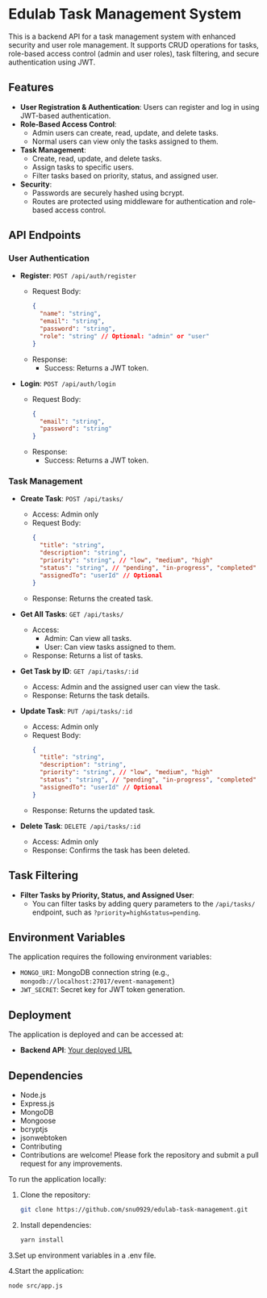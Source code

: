 # Edulab Task Management System

This is a backend API for a task management system with enhanced security and user role management. It supports CRUD operations for tasks, role-based access control (admin and user roles), task filtering, and secure authentication using JWT.

## Features

- **User Registration & Authentication**: Users can register and log in using JWT-based authentication.
- **Role-Based Access Control**: 
  - Admin users can create, read, update, and delete tasks.
  - Normal users can view only the tasks assigned to them.
- **Task Management**:
  - Create, read, update, and delete tasks.
  - Assign tasks to specific users.
  - Filter tasks based on priority, status, and assigned user.
- **Security**:
  - Passwords are securely hashed using bcrypt.
  - Routes are protected using middleware for authentication and role-based access control.

## API Endpoints

### User Authentication

- **Register**: `POST /api/auth/register`
  - Request Body:
    ```json
    {
      "name": "string",
      "email": "string",
      "password": "string",
      "role": "string" // Optional: "admin" or "user"
    }
    ```
  - Response:
    - Success: Returns a JWT token.
  
- **Login**: `POST /api/auth/login`
  - Request Body:
    ```json
    {
      "email": "string",
      "password": "string"
    }
    ```
  - Response:
    - Success: Returns a JWT token.

### Task Management

- **Create Task**: `POST /api/tasks/`
  - Access: Admin only
  - Request Body:
    ```json
    {
      "title": "string",
      "description": "string",
      "priority": "string", // "low", "medium", "high"
      "status": "string", // "pending", "in-progress", "completed"
      "assignedTo": "userId" // Optional
    }
    ```
  - Response: Returns the created task.

- **Get All Tasks**: `GET /api/tasks/`
  - Access:
    - Admin: Can view all tasks.
    - User: Can view tasks assigned to them.
  - Response: Returns a list of tasks.

- **Get Task by ID**: `GET /api/tasks/:id`
  - Access: Admin and the assigned user can view the task.
  - Response: Returns the task details.

- **Update Task**: `PUT /api/tasks/:id`
  - Access: Admin only
  - Request Body:
    ```json
    {
      "title": "string",
      "description": "string",
      "priority": "string", // "low", "medium", "high"
      "status": "string", // "pending", "in-progress", "completed"
      "assignedTo": "userId" // Optional
    }
    ```
  - Response: Returns the updated task.

- **Delete Task**: `DELETE /api/tasks/:id`
  - Access: Admin only
  - Response: Confirms the task has been deleted.

## Task Filtering

- **Filter Tasks by Priority, Status, and Assigned User**:
  - You can filter tasks by adding query parameters to the `/api/tasks/` endpoint, such as `?priority=high&status=pending`.
  
## Environment Variables

The application requires the following environment variables:

- `MONGO_URI`: MongoDB connection string (e.g., `mongodb://localhost:27017/event-management`)
- `JWT_SECRET`: Secret key for JWT token generation.

## Deployment

The application is deployed and can be accessed at:

- **Backend API**: [Your deployed URL]()

  
## Dependencies
- Node.js
- Express.js
- MongoDB
- Mongoose
- bcryptjs
- jsonwebtoken
- Contributing
- Contributions are welcome! Please fork the repository and submit a pull request for any improvements.

To run the application locally:

1. Clone the repository:
   ```bash
   git clone https://github.com/snu0929/edulab-task-management.git
2. Install dependencies:
   ```bash
   yarn install
3.Set up environment variables in a .env file.

4.Start the application:
  ```bash
  node src/app.js

